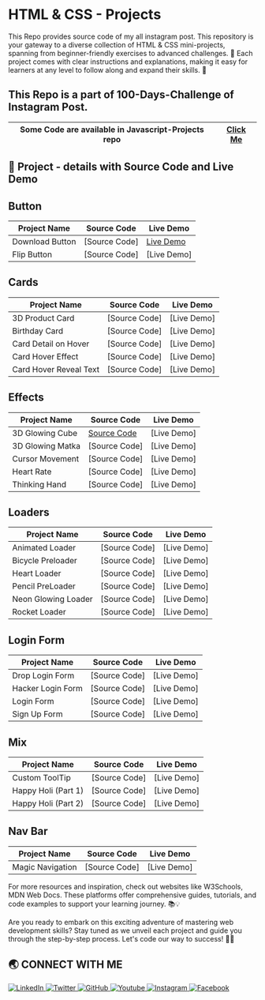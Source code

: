 # HTML & CSS - Projects
This Repo provides source code of my all instagram post. This repository is your gateway to a diverse collection of HTML &amp; CSS mini-projects, spanning from beginner-friendly exercises to advanced challenges. 🌟 Each project comes with clear instructions and explanations, making it easy for learners at any level to follow along and expand their skills. 🚀

<h2>This Repo is a part of 100-Days-Challenge of Instagram Post.</h2>

| Some Code are available in Javascript-Projects repo | [Click Me](https://github.com/Jay-Govind/JavaScript-Projects.git) |
| --------------------------------------------------- | ----------------------------------------------------------------- |

## 🔨 Project - details with Source Code and Live Demo

## Button

| Project Name               | Source Code                                         | Live Demo                                                |
| -------------------------- | --------------------------------------------------- | -------------------------------------------------------- |
| Download Button            | [Source Code]  | [Live Demo](https://jay-govind.github.io/HTML-CSS-Projects/Download%20Button) |
| Flip Button                | [Source Code]  | [Live Demo] |



## Cards

| Project Name               | Source Code                                         | Live Demo                                                |
| -------------------------- | --------------------------------------------------- | -------------------------------------------------------- |
| 3D Product Card            | [Source Code]  | [Live Demo] |
| Birthday Card              | [Source Code]  | [Live Demo] |
| Card Detail on Hover       | [Source Code]  | [Live Demo] |
| Card Hover Effect          | [Source Code]  | [Live Demo] |
| Card Hover Reveal Text     | [Source Code]  | [Live Demo] |



## Effects

| Project Name               | Source Code                                         | Live Demo                                                |
| -------------------------- | --------------------------------------------------- | -------------------------------------------------------- |
| 3D Glowing Cube            | [Source Code](https://github.com/Jay-Govind/HTML-CSS-Projects/tree/aea775b38ba32469b4e25c7eb8bbf6eeee8658ea/3D%20Glowing%20Cube)  | [Live Demo] |
| 3D Glowing Matka           | [Source Code]  | [Live Demo] |
| Cursor Movement            | [Source Code]  | [Live Demo] |
| Heart Rate                 | [Source Code]  | [Live Demo] |
| Thinking Hand              | [Source Code]  | [Live Demo] |



## Loaders

| Project Name               | Source Code                                         | Live Demo                                                |
| -------------------------- | --------------------------------------------------- | -------------------------------------------------------- |
| Animated Loader            | [Source Code]  | [Live Demo] |
| Bicycle Preloader          | [Source Code]  | [Live Demo] |
| Heart Loader               | [Source Code]  | [Live Demo] |
| Pencil PreLoader           | [Source Code]  | [Live Demo] |
| Neon Glowing Loader        | [Source Code]  | [Live Demo] |
| Rocket Loader              | [Source Code]  | [Live Demo] |



## Login Form

| Project Name               | Source Code                                         | Live Demo                                                |
| -------------------------- | --------------------------------------------------- | -------------------------------------------------------- |
| Drop Login Form            | [Source Code]  | [Live Demo] |
| Hacker Login Form          | [Source Code]  | [Live Demo] |
| Login Form                 | [Source Code]  | [Live Demo] |
| Sign Up Form               | [Source Code]  | [Live Demo] |



## Mix

| Project Name               | Source Code                                         | Live Demo                                                |
| -------------------------- | --------------------------------------------------- | -------------------------------------------------------- |
| Custom ToolTip             | [Source Code]  | [Live Demo] |
| Happy Holi (Part 1)        | [Source Code]  | [Live Demo] |
| Happy Holi (Part 2)        | [Source Code]  | [Live Demo] |



## Nav Bar

| Project Name               | Source Code                                         | Live Demo                                                |
| -------------------------- | --------------------------------------------------- | -------------------------------------------------------- |
| Magic Navigation           | [Source Code]  | [Live Demo] |




For more resources and inspiration, check out websites like W3Schools, MDN Web Docs. These platforms offer comprehensive guides, tutorials, and code examples to support your learning journey. 📚💡

Are you ready to embark on this exciting adventure of mastering web development skills? Stay tuned as we unveil each project and guide you through the step-by-step process. Let's code our way to success! 💪🌐

## 🌏 **CONNECT WITH ME**

<a  href="https://www.linkedin.com/in/govind-jay">
    <img src="https://img.shields.io/badge/LinkedIn-0077B5?style=for-the-badge&logo=linkedin&logoColor=white" title="LinkedIn"  alt="LinkedIn"/>
</a>
<a href="https://twitter.com/_JayGovind"> 
    <img src="https://img.shields.io/badge/Twitter-1DA1F2?style=for-the-badge&logo=twitter&logoColor=white" title="Twitter"  alt="Twitter"/>
</a>
<a href="https://www.github.com/Jay-Govind"> 
    <img src="https://img.shields.io/badge/GitHub-100000?style=for-the-badge&logo=github&logoColor=white" title="GitHub"  alt="GitHub"/>
</a>
<a href="https://www.youtube.com/@jaygovindofficial751"> 
    <img src="https://img.shields.io/badge/YouTube-FF0000?style=for-the-badge&logo=youtube&logoColor=white" title="Youtube"  alt="Youtube"/>
</a>
<a href="https://www.instagram.com/devwithgovind"> 
    <img src="https://img.shields.io/badge/Instagram-E4405F?style=for-the-badge&logo=instagram&logoColor=white" title="Instagram"  alt="Instagram"/>
</a>
<a href="https://www.facebook.com/profile.php?id=61556260830301&mibextid=ZbWKwL"> 
    <img src="https://img.shields.io/badge/Facebook-%231877F2.svg?style=for-the-badge&logo=Facebook&logoColor=white" title="Facebook"  alt="Facebook"/>
</a>
